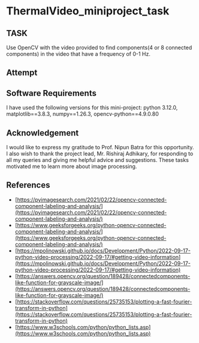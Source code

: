 # ThermalVideo_miniproject_task
## TASK
Use OpenCV with the video provided to find components(4 or 8 connected components) in the video that have a frequency of 0-1 Hz. 
## Attempt
## Software Requirements
I have used the following versions for this mini-project: python 3.12.0, matplotlib==3.8.3, numpy==1.26.3, opencv-python==4.9.0.80
## Acknowledgement
I would like to express my gratitude to Prof. Nipun Batra for this opportunity. I also wish to thank the project lead, Mr. Rishiraj Adhikary, for responding to all my queries and giving me helpful advice and suggestions. These tasks motivated me to learn more about image processing.
## References
-  [https://pyimagesearch.com/2021/02/22/opencv-connected-component-labeling-and-analysis/](https://pyimagesearch.com/2021/02/22/opencv-connected-component-labeling-and-analysis/)
-  [https://www.geeksforgeeks.org/python-opencv-connected-component-labeling-and-analysis/](https://www.geeksforgeeks.org/python-opencv-connected-component-labeling-and-analysis/)
-  [https://mpolinowski.github.io/docs/Development/Python/2022-09-17-python-video-processing/2022-09-17/#getting-video-information](https://mpolinowski.github.io/docs/Development/Python/2022-09-17-python-video-processing/2022-09-17/#getting-video-information)
-  [https://answers.opencv.org/question/189428/connectedcomponents-like-function-for-grayscale-image/](https://answers.opencv.org/question/189428/connectedcomponents-like-function-for-grayscale-image/)
-  [https://stackoverflow.com/questions/25735153/plotting-a-fast-fourier-transform-in-python](https://stackoverflow.com/questions/25735153/plotting-a-fast-fourier-transform-in-python)
-  [https://www.w3schools.com/python/python_lists.asp](https://www.w3schools.com/python/python_lists.asp)
